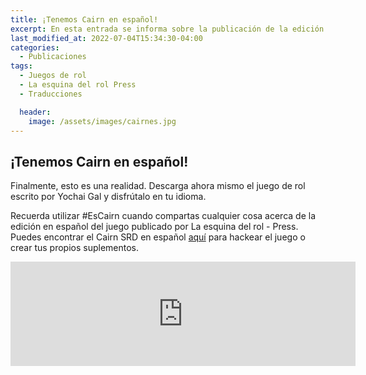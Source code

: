 ```yaml
---
title: ¡Tenemos Cairn en español!
excerpt: En esta entrada se informa sobre la publicación de la edición en español de Cairn publicada por La esquina del rol - Press
last_modified_at: 2022-07-04T15:34:30-04:00
categories:
  - Publicaciones
tags:
  - Juegos de rol
  - La esquina del rol Press
  - Traducciones

  header:
    image: /assets/images/cairnes.jpg
---
```


## ¡Tenemos Cairn en español!

Finalmente, esto es una realidad. Descarga ahora mismo el juego de rol escrito por Yochai Gal y disfrútalo en tu idioma.

Recuerda utilizar #EsCairn cuando compartas cualquier cosa acerca de la edición en español del juego publicado por La esquina del rol - Press. Puedes encontrar el Cairn SRD en español [aquí](https://es.cairnrpg.com/) para hackear el juego o crear tus propios suplementos.

<iframe frameborder="0" src="https://itch.io/embed/1596629" width="552" height="167"><a href="https://laesquinadelrol.itch.io/cairn-es">Cairn [Edición en español] by La esquina del rol 🎲</a></iframe>
